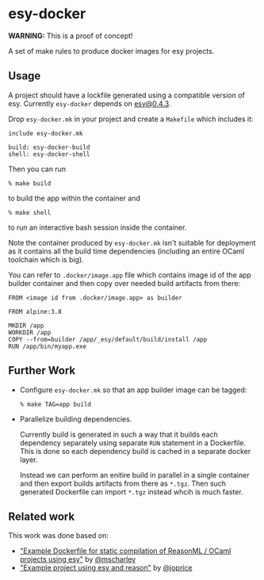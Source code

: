 # esy-docker

**WARNING:** This is a proof of concept!

A set of make rules to produce docker images for esy projects.

## Usage

A project should have a lockfile generated using a compatible version of esy.
Currently `esy-docker` depends on esy@0.4.3.

Drop `esy-docker.mk` in your project and create a `Makefile` which includes it:

    include esy-docker.mk

    build: esy-docker-build
    shell: esy-docker-shell

Then you can run

    % make build

to build the app within the container and

    % make shell

to run an interactive bash session inside the container.

Note the container produced by `esy-docker.mk` isn't suitable for deployment as
it contains all the build time dependencies (including an entire OCaml toolchain
which is big).

You can refer to `.docker/image.app` file which contains image id of the app
builder container and then copy over needed build artifacts from there:

    FROM <image id from .docker/image.app> as builder

    FROM alpine:3.8

    MKDIR /app
    WORKDIR /app
    COPY --from=builder /app/_esy/default/build/install /app
    RUN /app/bin/myapp.exe

## Further Work

- Configure `esy-docker.mk` so that an app builder image can be tagged:
  ```
  % make TAG=app build
  ```

- Parallelize building dependencies.

  Currently build is generated in such a way that it builds each dependency
  separately using separate `RUN` statement in a Dockerfile. This is done so
  each dependency build is cached in a separate docker layer.

  Instead we can perform an enitire build in parallel in a single container and
  then export builds artifacts from there as `*.tgz`. Then such generated
  Dockerfile can import `*.tgz` instead whcih is much faster.

## Related work

This work was done based on:

- ["Example Dockerfile for static compilation of ReasonML / OCaml projects using esy"][ref1]
  by [@mscharley][]
- ["Example project using esy and reason"][ref2]
  by [@joprice][]

[ref1]: https://gist.github.com/mscharley/b9e7e9d4038938a54278a73ea929f5fc
[ref2]: https://github.com/joprice/reason-esy-example
[@joprice]: https://github.com/joprice
[@mscharley]: https://github.com/mscharley

